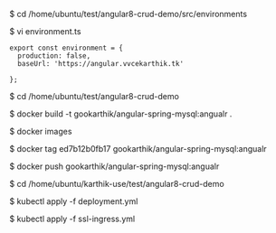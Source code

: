 $ cd /home/ubuntu/test/angular8-crud-demo/src/environments

$ vi environment.ts
```
export const environment = {
  production: false,
  baseUrl: 'https://angular.vvcekarthik.tk'

};
```
$ cd /home/ubuntu/test/angular8-crud-demo

$ docker build -t gookarthik/angular-spring-mysql:angualr .

$ docker images

$ docker tag ed7b12b0fb17 gookarthik/angular-spring-mysql:angualr

$ docker push gookarthik/angular-spring-mysql:angualr

$ cd /home/ubuntu/karthik-use/test/angular8-crud-demo

$ kubectl apply -f deployment.yml

$ kubectl apply -f ssl-ingress.yml
